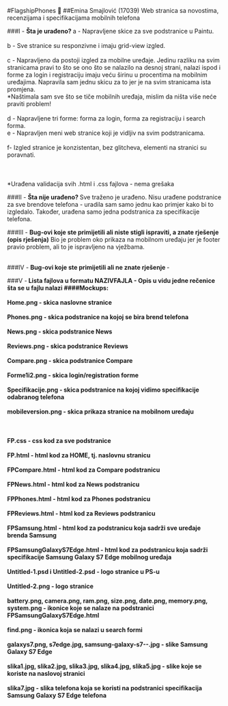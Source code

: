 #FlagshipPhones :iphone:
##Emina Smajlović (17039)
Web stranica sa novostima, recenzijama i specifikacijama mobilnih telefona

###I - <b>Šta je urađeno? </b>
a - Napravljene skice za sve podstranice u Paintu. </br></br>
b - Sve stranice su responzivne i imaju grid-view izgled. </br></br>
c - Napravljeno da postoji izgled za mobilne uređaje. Jedinu razliku na svim stranicama pravi to što se ono što se nalazilo na desnoj strani, nalazi ispod i forme za login i registraciju imaju veću širinu u procentima na mobilnim uređajima. Napravila sam jednu skicu za to jer je na svim stranicama ista promjena.</br>
*Naštimala sam sve što se tiče mobilnih uređaja, mislim da ništa više neće praviti problem!</br></br>
d - Napravljene tri forme: forma za login, forma za registraciju i search forma. </br>
e - Napravljen meni web stranice koji je vidljiv na svim podstranicama. </br></br>
f- Izgled stranice je konzistentan, bez glitcheva, elementi na stranici su poravnati.</br></br>
</br></br>
*Urađena validacija svih .html i .css fajlova - nema grešaka</br>

###II - <b>Šta nije urađeno? </b>
Sve traženo je urađeno. Nisu urađene podstranice za sve brendove telefona - uradila sam samo jednu kao primjer kako bi to izgledalo. Također, urađena samo jedna podstranica za specifikacije telefona. </br>

###III - <b>Bug-ovi koje ste primijetili ali niste stigli ispraviti, a znate rješenje (opis rješenja)</b>
Bio je problem oko prikaza na mobilnom uređaju jer je footer pravio problem, ali to je ispravljeno na vježbama.</br></br>
 
###IV -  <b>Bug-ovi koje ste primijetili ali ne znate rješenje </b>
-</br>

###V -<b> Lista fajlova u formatu NAZIVFAJLA - Opis u vidu jedne rečenice šta se u fajlu nalazi <b>
####<b>Mockups</b>:  </br></br>
<b>Home.png</b> - skica naslovne stranice </br></br>
<b>Phones.png</b> - skica podstranice na kojoj se bira brend telefona </br></br>
<b>News.png</b> - skica podstranice News </br></br>
<b>Reviews.png</b> - skica podstranice Reviews </br></br>
<b>Compare.png</b> - skica podstranice Compare </br></br>
<b>Forme1i2.png</b> - skica login/registration forme </br></br>
<b>Specifikacije.png</b> - skica podstranice na kojoj vidimo specifikacije odabranog telefona </br></br>
<b>mobileversion.png</b> - skica prikaza stranice na mobilnom uređaju </br></br>
 </br></br>
<b>FP.css</b> - css kod za sve podstranice </br></br>
<b>FP.html</b> - html kod za HOME, tj. naslovnu stranicu </br></br>
<b>FPCompare.html</b> - html kod za Compare podstranicu </br></br>
<b>FPNews.html</b> - html kod za News podstranicu </br></br>
<b>FPPhones.html</b> - html kod za Phones podstranicu </br></br>
<b>FPReviews.html</b> - html kod za Reviews podstranicu </br></br>
<b>FPSamsung.html</b> - html kod za podstranicu koja sadrži sve uređaje brenda Samsung </br></br>
<b>FPSamsungGalaxyS7Edge.html - html kod za podstranicu koja sadrži specifikacije Samsung Galaxy S7 Edge mobilnog uređaja </br></br>
<b>Untitled-1.psd i Untitled-2.psd</b> - logo stranice u PS-u </br></br>
<b>Untitled-2.png</b> - logo stranice </br></br>
<b>battery.png, camera.png, ram.png, size.png, date.png, memory.png, system.png</b> - ikonice koje se nalaze na podstranici FPSamsungGalaxyS7Edge.html  </br></br>
<b>find.png</b> - ikonica koja se nalazi u search formi </br></br>
<b>galaxys7.png, s7edge.jpg, samsung-galaxy-s7--.jpg</b> - slike Samsung Galaxy S7 Edge  </br></br>
<b>slika1.jpg, slika2.jpg, slika3.jpg, slika4.jpg, slika5.jpg</b> - slike koje se koriste na naslovoj stranici  </br></br>
<b>slika7.jpg</b> - slika telefona koja se koristi na podstranici specifikacija Samsung Galaxy S7 Edge telefona</br></br>




